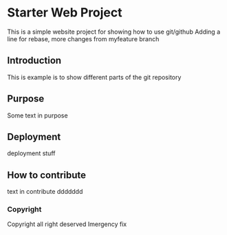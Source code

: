 # Starter Web Project
This is a simple website project for showing how to use git/github
Adding a line for rebase,
more changes from myfeature branch 

## Introduction

This is example is to show different parts of the git repository

## Purpose
Some text in purpose

## Deployment
deployment stuff

## How to contribute
text in contribute ddddddd

### Copyright
Copyright all right deserved
Imergency fix